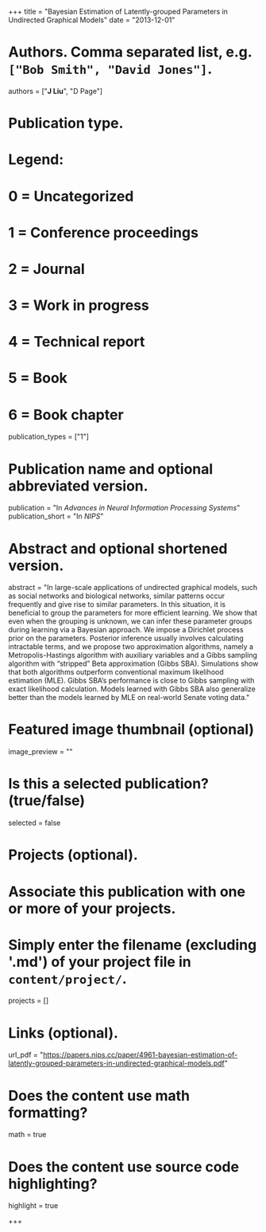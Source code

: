 +++
title = "Bayesian Estimation of Latently-grouped Parameters in Undirected Graphical Models"
date = "2013-12-01"

# Authors. Comma separated list, e.g. `["Bob Smith", "David Jones"]`.
authors = ["__J Liu__", "D Page"]

# Publication type.
# Legend:
# 0 = Uncategorized
# 1 = Conference proceedings
# 2 = Journal
# 3 = Work in progress
# 4 = Technical report
# 5 = Book
# 6 = Book chapter
publication_types = ["1"]

# Publication name and optional abbreviated version.
publication = "In *Advances in Neural Information Processing Systems*"
publication_short = "In *NIPS*"

# Abstract and optional shortened version.
abstract = "In large-scale applications of undirected graphical models, such as social networks and biological networks, similar patterns occur frequently and give rise to similar parameters. In this situation, it is beneficial to group the parameters for more efficient learning. We show that even when the grouping is unknown, we can infer these parameter groups during learning via a Bayesian approach. We impose a Dirichlet process prior on the parameters. Posterior inference usually involves calculating intractable terms, and we propose two approximation algorithms, namely a Metropolis-Hastings algorithm with auxiliary variables and a Gibbs sampling algorithm with “stripped” Beta approximation (Gibbs SBA). Simulations show that both algorithms outperform conventional maximum likelihood estimation (MLE). Gibbs SBA’s performance is close to Gibbs sampling with exact likelihood calculation. Models learned with Gibbs SBA also generalize better than the models learned by MLE on real-world Senate voting data."

# Featured image thumbnail (optional)
image_preview = ""

# Is this a selected publication? (true/false)
selected = false

# Projects (optional).
#   Associate this publication with one or more of your projects.
#   Simply enter the filename (excluding '.md') of your project file in `content/project/`.
projects = []

# Links (optional).
url_pdf = "https://papers.nips.cc/paper/4961-bayesian-estimation-of-latently-grouped-parameters-in-undirected-graphical-models.pdf"

# Does the content use math formatting?
math = true

# Does the content use source code highlighting?
highlight = true

+++

